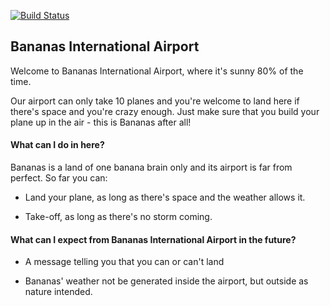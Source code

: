 [![Build Status](https://travis-ci.org/anitacanita/airport_challenge.svg)](https://travis-ci.org/anitacanita/airport_challenge)

## Bananas International Airport

Welcome to Bananas International Airport, where it's sunny 80% of the time.

Our airport can only take 10 planes and you're welcome to land here if there's space and you're crazy enough. Just make sure that you build your plane up in the air - this is Bananas after all!

#### What can I do in here?

Bananas is a land of one banana brain only and its airport is far from perfect. So far you can:

* Land your plane, as long as there's space and the weather allows it.

* Take-off, as long as there's no storm coming.

#### What can I expect from Bananas International Airport in the future?

* A message telling you that you can or can't land

* Bananas' weather not be generated inside the airport, but outside as nature intended. 
